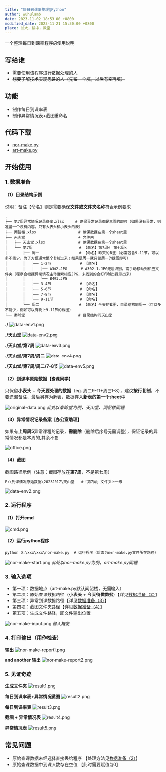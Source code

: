 ```yaml
---
title: "每日到课率整理@Python"
author: wuhulamb
date: 2023-11-02 18:53:00 +0800
modified_date: 2023-11-21 15:30:00 +0800
place: 兰大，榆中，教室
---
```

一个整理每日到课率程序的使用说明
<!--more-->

## 写给谁

- 需要使用该程序进行数据处理的人
- ~~想要了解技术实现思路的人（先留一个坑，以后有空再填）~~

## 功能

- 制作每日到课率表
- 制作异常情况表+截图重命名

## 代码下载
- [nor-make.py](/media/download/nor-make.py)
- [art-make.py](/media/download/art-make.py)

## 开始使用

### 1. 数据准备
#### （1）目录结构示例
说明：备注【命名】则是需要确保**文件或文件夹名称**符合示例要求

    .
    ├── 第7周异常情况记录备案.xlsx     # 确保异常记录都是本周的即可（如果没有异常，则准备一个没有内容，只有大表头和小表头的表）
    ├── 闻韶楼.xlsx                   # 确保数据在第一个sheet里
    ├── 天山堂                        # 文件夹
    │   ├── 天山堂.xlsx               # 确保数据在第一个sheet里
    │   └── 第7周                     # 【命名】第7周√，第七周×
    │       ├── 周一                  # 【命名】昨天的截图（必需包含9-11节，可以多不能少，为了方便通常整个复制过来；如果是周一就只留周一的截图即可）
    │       │   ├── 1-2节             # 【命名】
    │       │   │   ├── A302.JPG      # A302-1.JPG无法识别，需手动移动到相应文件夹（程序会根据异常情况主动搜索相应JPG，未找到的会打印输出提示出来）
    │       │   │   └── B401.JPG
    │       │   ├── 3-4节             # 【命名】
    │       │   ├── 5-6节             # 【命名】
    │       │   ├── 7-8节             # 【命名】
    │       │   └── 9-11节            # 【命名】
    │       └── 周二                  # 【命名】今天的截图，目录结构同周一（可以多不能少，例如可以有晚上9-11节的截图）
    └── 秦岭堂                        # 目录结构同天山堂

**./**
![data-env1.png](/media/image/2023/11/data-env1.png "environment")

**./天山堂**
![data-env2.png](/media/image/2023/11/data-env2.png "environment")

**./天山堂/第7周**
![data-env3.png](/media/image/2023/11/data-env3.png "environment")

**./天山堂/第7周/周二**
![data-env4.png](/media/image/2023/11/data-env4.png "environment")

**./天山堂/第7周/周二/7-8节**
![data-env5.png](/media/image/2023/11/data-env5.png "environment")

#### （2）到课率原始数据【查课同学】
只保留**小表头** + **今天要处理的数据**（eg. 周二9-11+周三1-8），建议**按行复制**，不要遗漏备注，最后另存为新表，数据存入**新表的第一个sheet**中

![original-data.png](/media/image/2023/11/original-data.png)
*此处以秦岭堂为例，天山堂、闻韶楼同理*

#### （3）异常情况记录备案【办公室助理】
如果有**上周周5**异常课程的记录，**需删除**（删除后序号无需调整），保证记录的异常情况都是本周的,其余不变

![office.png](/media/image/2023/11/office.png)

#### （4）截图
截图路径示例（注意：截图存放在**第7周**，不是第七周）

    F:\到课情况原始数据\20231017\天山堂   #「第7周」文件夹上一级

![data-env2.png](/media/image/2023/11/data-env2.png "environment")

### 2. 运行程序

#### （1）打开cmd
![cmd.png](/media/image/2023/11/cmd.png "cmd")

#### （2）运行python程序
    python D:\xxx\xxx\nor-make.py  # 运行程序（后面为nor-make.py文件所在路径）

![nor-make-start.png](/media/image/2023/11/nor-make-start.png "start")
*此处以nor-make.py为例，art-make.py同理*

### 3. 输入选项
- 第一项：数据地点（art-make.py默认闻韶楼，无需输入）
- 第二项：原始查课数据路径（**小表头** + **今天待做数据**）【详见[数据准备（2）](#2到课率原始数据查课同学)】
- 第三项：异常到课数据路径【详见[数据准备（3）](#3异常情况记录备案办公室助理)】
- 第四项：截图文件夹路径【详见[数据准备（4）](#4截图)】
- 第五项：生成文件路径，即文件输出位置

![nor-make-input.png](/media/image/2023/11/nor-make-input.png "input")
*输入概览*

### 4. 打印输出（用作检查）
**输出**
![nor-make-report1.png](/media/image/2023/11/nor-make-report1.png "report")

**and another 输出**
![nor-make-report2.png](/media/image/2023/11/nor-make-report2.png "report")


### 5. 见证奇迹
**生成文件夹**
![result1.png](/media/image/2023/11/result1.png "result")

**每日到课率表+异常情况截图**
![result2.png](/media/image/2023/11/result2.png "result")

**每日到课率表**
![result3.png](/media/image/2023/11/result3.png "result")

**截图 + 异常情况表**
![result4.png](/media/image/2023/11/result4.png "result")

**异常情况表**
![result5.png](/media/image/2023/11/result5.png "result")

## 常见问题
- 原始查课数据未经选择直接丢给程序 【处理方法见[数据准备（2）](#2到课率原始数据查课同学)】
- 原始查课数据中到课人数存在空值 【此时需要赋值为0】
